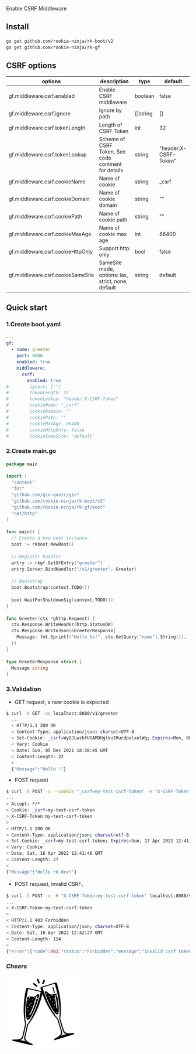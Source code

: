 Enable CSRF Middleware

## Install
```bash
go get github.com/rookie-ninja/rk-boot/v2
go get github.com/rookie-ninja/rk-gf
```

## CSRF options
| options                             | description                        | type     | default |
|-------------------------------------|----------------------------------------------------|----------|-----------------------|
| gf.middleware.csrf.enabled          | Enable CSRF middleware                             | boolean  | false                 |
| gf.middleware.csrf.ignore           | Ignore by path                                     | []string | []                    |
| gf.middleware.csrf.tokenLength      | Length of CSRF Token                               | int      | 32                    |
| gf.middleware.csrf.tokenLookup      | Scheme of CSRF Token, See code comment for details | string   | "header:X-CSRF-Token" |
| gf.middleware.csrf.cookieName        | Name of cookie                                     | string   | _csrf                 |
| gf.middleware.csrf.cookieDomain   | Name of cookie domain                              | string   | ""                    |
| gf.middleware.csrf.cookiePath     | Name of cookie path                                | string   | ""                    |
| gf.middleware.csrf.cookieMaxAge   | Name of cookie max age                             | int      | 86400                 |
| gf.middleware.csrf.cookieHttpOnly | Support http only                                  | bool     | false                 |
| gf.middleware.csrf.cookieSameSite | SameSite mode, options: lax, strict, none, default | string   | default               |

## Quick start
### 1.Create boot.yaml
```yaml
---
gf:
  - name: greeter
    port: 8080
    enabled: true
    middleware:
      csrf:
        enabled: true
#        ignore: [""]
#        tokenLength: 32
#        tokenLookup: "header:X-CSRF-Token"
#        cookieName: "_csrf"
#        cookieDomain: ""
#        cookiePath: ""
#        cookieMaxAge: 86400
#        cookieHttpOnly: false
#        cookieSameSite: "default"
```

### 2.Create main.go
```go
package main

import (
  "context"
  "fmt"
  "github.com/gin-gonic/gin"
  "github.com/rookie-ninja/rk-boot/v2"
  "github.com/rookie-ninja/rk-gf/boot"
  "net/http"
)

func main() {
  // Create a new boot instance.
  boot := rkboot.NewBoot()

  // Register handler
  entry := rkgf.GetGfEntry("greeter")
  entry.Server.BindHandler("/v1/greeter", Greeter)

  // Bootstrap
  boot.Bootstrap(context.TODO())

  boot.WaitForShutdownSig(context.TODO())
}

func Greeter(ctx *ghttp.Request) {
  ctx.Response.WriteHeader(http.StatusOK)
  ctx.Response.WriteJson(&GreeterResponse{
    Message: fmt.Sprintf("Hello %s!", ctx.GetQuery("name").String()),
  })
}

type GreeterResponse struct {
  Message string
}
```

### 3.Validation
- GET request, a new cookie is expected

```bash
$ curl -X GET -vs localhost:8080/v1/greeter
  ...
  < HTTP/1.1 200 OK
  < Content-Type: application/json; charset=UTF-8
  < Set-Cookie: _csrf=WyOJLwzhfUGAMDHglkuIRucdpalxolWg; Expires=Mon, 06 Dec 2021 18:38:45 GMT
  < Vary: Cookie
  < Date: Sun, 05 Dec 2021 18:38:45 GMT
  < Content-Length: 22
  <
  {"Message":"Hello !"}
```

- POST request

```bash
$ curl -X POST -v --cookie "_csrf=my-test-csrf-token" -H "X-CSRF-Token:my-test-csrf-token" localhost:8080/v1/greeter
...
> Accept: */*
> Cookie: _csrf=my-test-csrf-token
> X-CSRF-Token:my-test-csrf-token
> 
< HTTP/1.1 200 OK
< Content-Type: application/json; charset=utf-8
< Set-Cookie: _csrf=my-test-csrf-token; Expires=Sun, 17 Apr 2022 12:41:46 GMT
< Vary: Cookie
< Date: Sat, 16 Apr 2022 12:41:46 GMT
< Content-Length: 27
< 
{"Message":"Hello rk-dev!"}
```

- POST request, invalid CSRF。

```bash
$ curl -X POST -v -H "X-CSRF-Token:my-test-csrf-token" localhost:8080/v1/greeter
...
> X-CSRF-Token:my-test-csrf-token
>
< HTTP/1.1 403 Forbidden
< Content-Type: application/json; charset=UTF-8
< Date: Sat, 16 Apr 2022 12:42:27 GMT
< Content-Length: 114
<
{"error":{"code":403,"status":"Forbidden","message":"Invalid csrf token","details":[null]}}
```

### _**Cheers**_
![](../../../../img/user-guide/cheers.png)